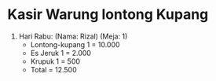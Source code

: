 # Kasir Warung lontong Kupang

1. Hari Rabu:
    (Nama: Rizal)
    (Meja: 1)
    * Lontong-kupang 1 = 10.000
    * Es Jeruk 1 = 2.000
    * Krupuk 1 = 500
    * Total = 12.500
